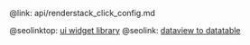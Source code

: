 @link: api/renderstack_click_config.md

@seolinktop: [ui widget library](https://webix.com)
@seolink: [dataview to datatable](https://webix.com/widget/dataview/)